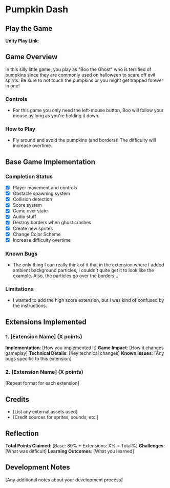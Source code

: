 # Pumpkin Dash

## Play the Game
**Unity Play Link**: 

## Game Overview
In this silly little game, you play as "Boo the Ghost" who is terrified of pumpkins since they are commonly used on halloween to scare off evil spirits. Be sure to not touch the pumpkins or you might get trapped forever in one! 

### Controls
- For this game you only need the left-mouse button, Boo will follow your mouse as long as you're holding it down.

### How to Play
- Fly around and avoid the pumpkins (and borders)! The difficulty will increase overtime.

## Base Game Implementation

### Completion Status
- [x] Player movement and controls
- [x] Obstacle spawning system
- [x] Collision detection
- [x] Score system
- [x] Game over state
- [x] Audio stuff
- [x] Destroy borders when ghost crashes
- [x] Create new sprites
- [x] Change Color Scheme
- [x] Increase difficulty overtime

### Known Bugs
- The only thing I can really think of it that in the extension where I added ambient background particles, I couldn't quite get it to look like the example. Also, the particles go over the borders...

### Limitations
- I wanted to add the high score extension, but I was kind of confused by the instructions.

## Extensions Implemented

### 1. [Extension Name] (X points)
**Implementation**: [How you implemented it]
**Game Impact**: [How it changes gameplay]
**Technical Details**: [Key technical changes]
**Known Issues**: [Any bugs specific to this extension]

### 2. [Extension Name] (X points)
[Repeat format for each extension]

## Credits
- [List any external assets used]
- [Credit sources for sprites, sounds, etc.]

## Reflection
**Total Points Claimed**: [Base: 80% + Extensions: X% = Total%]
**Challenges**: [What was difficult]
**Learning Outcomes**: [What you learned]

## Development Notes
[Any additional notes about your development process]
